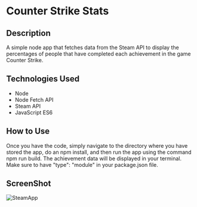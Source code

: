 # Counter Strike Stats

## Description

A simple node app that fetches data from the Steam API to display the percentages of people that have completed each achievement in the game Counter Strike.

## Technologies Used

- Node
- Node Fetch API
- Steam API
- JavaScript ES6

## How to Use

Once you have the code, simply navigate to the directory where you have stored the app, do an npm install, and then run the app using the command npm run build. The achievement data will be displayed in your terminal. Make sure to have "type": "module" in your package.json file.

## ScreenShot
![SteamApp](https://user-images.githubusercontent.com/84213096/159131344-2a32b4ce-7ba2-49bd-bf14-a33397d02fa5.jpg)
